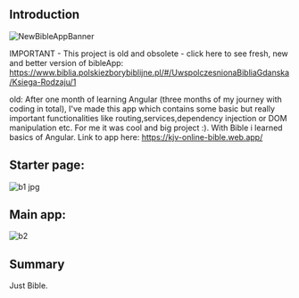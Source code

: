 ## Introduction
![NewBibleAppBanner](https://user-images.githubusercontent.com/110595617/191964252-8eeb543d-d579-4020-84f6-960442b77d87.jpg)

IMPORTANT - This project is old and obsolete - click here to see fresh, new and better version of bibleApp:
https://www.biblia.polskiezborybiblijne.pl/#/UwspolczesnionaBibliaGdanska/Ksiega-Rodzaju/1

old: 
After one month of learning Angular (three months of my journey with coding in total), I've made this app which contains some basic but really important functionalities like routing,services,dependency injection or DOM manipulation etc. For me it was cool and big project :). With Bible i learned basics of Angular. Link to app here: https://kjv-online-bible.web.app/
## Starter page:
![b1 jpg](https://user-images.githubusercontent.com/110595617/191965862-6c580b25-7a42-4b40-8912-49ad0e453307.jpg)
## Main app:
![b2](https://user-images.githubusercontent.com/110595617/191965921-879aa6ac-cc48-4b78-b912-d9e2d7a6f56d.jpg)
## Summary
Just Bible. 
